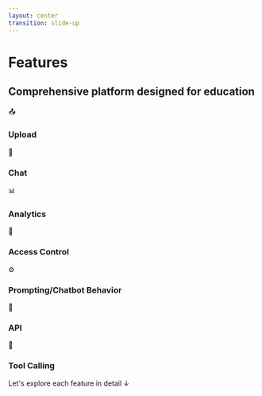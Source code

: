 ```yaml
---
layout: center
transition: slide-up
---
```


<ThemeToggle />

# <span class="slide-title">Features</span>

<div class="max-w-6xl mx-auto">

## <span class="montserrat-heading">Comprehensive platform designed for</span> <span class="illinois-orange">**education**</span>

<div class="grid grid-cols-4 gap-6 mt-12 mb-6">

<div class="feature-card blue">

📤

### Upload

</div>

<div class="feature-card green">

💬

### Chat

</div>

<div class="feature-card purple">

📊

### Analytics

</div>

<div class="feature-card orange">

🔐

### Access Control

</div>

</div>

<div class="grid grid-cols-3 gap-6">

<div class="feature-card indigo">

⚙️

### Prompting/Chatbot Behavior

</div>

<div class="feature-card teal">

🔌

### API

</div>

<div class="feature-card pink">

🔧

### Tool Calling

</div>

</div>

<div class="mt-12 text-lg text-center">
<span class="call-to-action">Let's explore each feature in detail ↓</span>
</div>

</div>

<style>
.feature-card {
  @apply p-4 rounded-xl text-center;
  @apply bg-gradient-to-br from-gray-100 to-gray-200;
  @apply dark:from-gray-700 dark:to-gray-800;
  @apply transition-all duration-300 hover:scale-105;
  @apply shadow-md hover:shadow-lg;
}

.feature-card h3 {
  @apply text-sm font-semibold mt-2;
  @apply text-gray-800 dark:text-gray-100;
}

.feature-card.blue {
  @apply from-blue-100 to-blue-200 dark:from-blue-800 dark:to-blue-900;
}

.feature-card.blue h3 {
  @apply text-blue-800 dark:text-blue-100;
}

.feature-card.green {
  @apply from-green-100 to-green-200 dark:from-green-800 dark:to-green-900;
}

.feature-card.green h3 {
  @apply text-green-800 dark:text-green-100;
}

.feature-card.purple {
  @apply from-purple-100 to-purple-200 dark:from-purple-800 dark:to-purple-900;
}

.feature-card.purple h3 {
  @apply text-purple-800 dark:text-purple-100;
}

.feature-card.orange {
  @apply from-orange-100 to-orange-200 dark:from-orange-800 dark:to-orange-900;
}

.feature-card.orange h3 {
  @apply text-orange-800 dark:text-orange-100;
}

.feature-card.indigo {
  @apply from-indigo-100 to-indigo-200 dark:from-indigo-800 dark:to-indigo-900;
}

.feature-card.indigo h3 {
  @apply text-indigo-800 dark:text-indigo-100;
}

.feature-card.teal {
  @apply from-teal-100 to-teal-200 dark:from-teal-800 dark:to-teal-900;
}

.feature-card.teal h3 {
  @apply text-teal-800 dark:text-teal-100;
}

.feature-card.pink {
  @apply from-pink-100 to-pink-200 dark:from-pink-800 dark:to-pink-900;
}

.feature-card.pink h3 {
  @apply text-pink-800 dark:text-pink-100;
}

/* Illinois brand color applications */
.call-to-action {
  color: var(--illinois-blue);
}

.dark .call-to-action {
  color: var(--illinois-orange);
}
</style>

<!--
Features overview slide with 7 feature cards in 2 rows (4+3):
- Row 1: Upload, Chat, Analytics, Access Control
- Row 2: Prompting/Chatbot Behavior, API, Tool Calling
Restored Illinois branding colors throughout
--> 